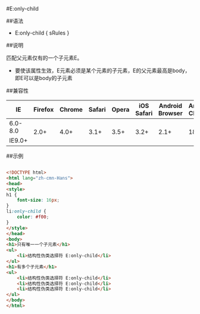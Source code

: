 #E:only-child

##语法

- E:only-child { sRules }


##说明

匹配父元素仅有的一个子元素E。

- 要使该属性生效，E元素必须是某个元素的子元素，E的父元素最高是body，即E可以是body的子元素


##兼容性


<table class="compatible">
<thead>
	<tr>
		<th>IE</th>
		<th>Firefox</th>
		<th>Chrome</th>
		<th>Safari</th>
		<th>Opera</th>
		<th>iOS Safari</th>
		<th>Android Browser</th>
		<th>Android Chrome</th>
	</tr>
</thead>
<tbody>
	<tr>
		<td class="unsupport">6.0-8.0</td>
		<td class="support" rowspan="2">2.0+</td>
		<td class="support" rowspan="2">4.0+</td>
		<td class="support" rowspan="2">3.1+</td>
		<td class="support" rowspan="2">3.5+</td>
		<td class="support" rowspan="2">3.2+</td>
		<td class="support" rowspan="2">2.1+</td>
		<td class="support" rowspan="2">18.0+</td>
	</tr>
	<tr>
		<td class="support">IE9.0+</td>
	</tr>
</tbody>
</table>




##示例

```html

<!DOCTYPE html>
<html lang="zh-cmn-Hans">
<head>
<style>
h1 {
	font-size: 16px;
}
li:only-child {
	color: #f00;
}
</style>
</head>
<body>
<h1>只有唯一一个子元素</h1>
<ul>
	<li>结构性伪类选择符 E:only-child</li>
</ul>
<h1>有多个子元素</h1>
<ul>
	<li>结构性伪类选择符 E:only-child</li>
	<li>结构性伪类选择符 E:only-child</li>
	<li>结构性伪类选择符 E:only-child</li>
</ul>
</body>
</html>

```
